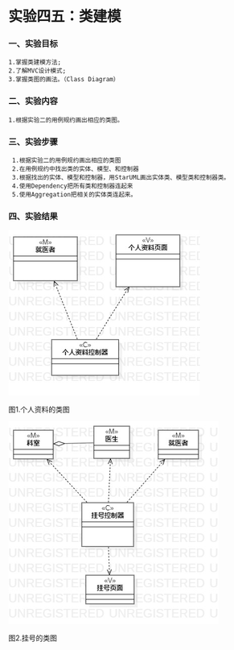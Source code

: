 # 实验四五：类建模

### 一、实验目标
    1.掌握类建模方法;
    2.了解MVC设计模式;
    3.掌握类图的画法。（Class Diagram）

### 二、实验内容
    1.根据实验二的用例规约画出相应的类图。
    
       
 ### 三、实验步骤
     1.根据实验二的用例规约画出相应的类图
     2.在用例规约中找出类的实体、模型、和控制器
     3.根据找出的实体、模型和控制器，用StarUML画出实体类、模型类和控制器类。
     4.使用Dependency把所有类和控制器连起来
     5.使用Aggregation把相关的实体类连起来。
     
     
     

### 四、实验结果

  ![个人资料类图](./shiyan4-1.jpg)
  
  
  
  
  图1.个人资料的类图
  
  
  ![挂号类图](./shiyan4-2.jpg)
  
  
  
  
  图2.挂号的类图
  
  
